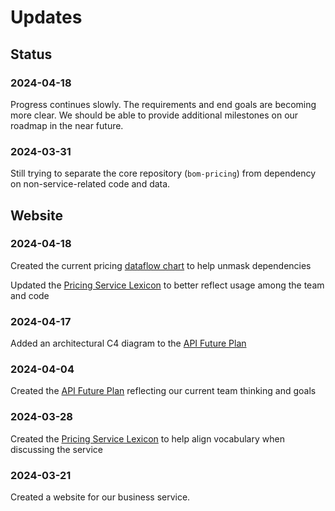 # Updates

## Status

### 2024-04-18

Progress continues slowly. The requirements and end goals are becoming more clear. We should be able to provide
additional milestones on our roadmap in the near future.

### 2024-03-31

Still trying to separate the core repository (`bom-pricing`) from dependency on non-service-related code and data.

## Website

### 2024-04-18

Created the current pricing [dataflow chart](../api/dataflow.md) to help unmask dependencies

Updated the [Pricing Service Lexicon](../resources/lexicon.md) to better reflect usage among the team and code

### 2024-04-17

Added an architectural C4 diagram to the [API Future Plan](../api/index.md#future-plan)

### 2024-04-04

Created the [API Future Plan](../api/index.md#future-plan) reflecting our current team thinking and goals

### 2024-03-28

Created the [Pricing Service Lexicon](../resources/lexicon.md) to help align vocabulary when discussing the service

### 2024-03-21

Created a website for our business service.
